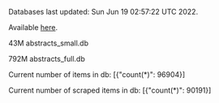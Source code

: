 Databases last updated: Sun Jun 19 02:57:22 UTC 2022. 

Available [here](https://github.com/cbeauhilton/ash-db/releases).


43M	abstracts_small.db

792M	abstracts_full.db

Current number of items in db:
[{"count(*)": 96904}]

Current number of scraped items in db:
[{"count(*)": 90191}]
